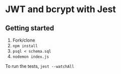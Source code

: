 # JWT and bcrypt with Jest

## Getting started

1. Fork/clone
2. `npm install`
3. `psql < schema.sql`
4. `nodemon index.js`

To run the tests, `jest --watchAll`
